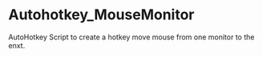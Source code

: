 # Autohotkey_MouseMonitor
AutoHotkey Script to create a hotkey move mouse from one monitor to the enxt. 
